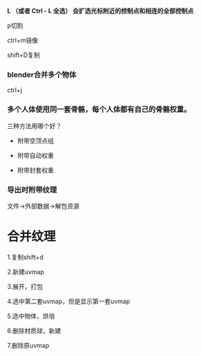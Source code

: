 **L （或者 Ctrl - L 全选） 会扩选光标附近的控制点和相连的全部控制点**

p切割

ctrl+m镜像

shift+D复制

### blender合并多个物体

ctrl+j



### 多个人体使用同一套骨骼，每个人体都有自己的骨骼权重。

三种方法用哪个好？

+ 附带空顶点组

+ 附带自动权重

+ 附带封套权重

### 导出时附带纹理

文件->外部数据->解包资源

# 合并纹理

1.复制shift+d

2.新建uvmap

3.展开，打包

4.选中第二套uvmap，但是显示第一套uvmap

5.选中物体，烘培

6.删除材质球，新建

7.删除原uvmap